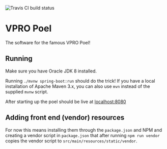 ![Travis CI build status](https://travis-ci.org/vpro/poel.svg?branch=master)

# VPRO Poel

The software for the famous VPRO Poel!

## Running

Make sure you have Oracle JDK 8 installed.

Running `./mvnw spring-boot:run` should do the trick! If you have a local installation of Apache Maven 3.x, you can also use `mvn` instead of the supplied `mvnw` script.

After starting up the poel should be live at [localhost:8080](http://localhost:8080/)

## Adding front end (vendor) resources

For now this means installing them through the `package.json` and NPM and creating
a vendor script in `package.json` that after running `npm run vendor` copies the
vendor script to `src/main/resources/static/vendor`.
